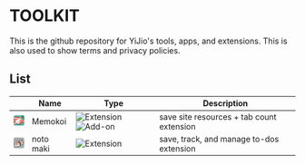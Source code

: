# TOOLKIT
This is the github repository for YiJio's tools, apps, and extensions. This is also used to show terms and privacy policies.

## List
| | Name | Type | Description |
| - | - | - | - |
| <img src='/assets/icon-memokoi.png' width='24px'/> | Memokoi  | ![Extension](https://img.shields.io/badge/extension-green) ![Add-on](https://img.shields.io/badge/add_on-green) | save site resources + tab count extension |
| <img src='/assets/icon-notomaki.png' width='24px'/> | noto maki | ![Extension](https://img.shields.io/badge/extension-green) | save, track, and manage to-dos extension |